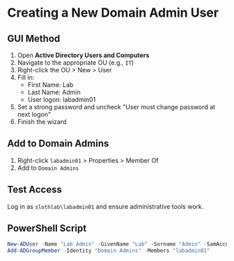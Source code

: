 # Creating a New Domain Admin User

## GUI Method

1. Open **Active Directory Users and Computers**
2. Navigate to the appropriate OU (e.g., `IT`)
3. Right-click the OU > New > User
4. Fill in:
   - First Name: Lab
   - Last Name: Admin
   - User logon: labadmin01
5. Set a strong password and uncheck "User must change password at next logon"
6. Finish the wizard

## Add to Domain Admins

1. Right-click `labadmin01` > Properties > Member Of
2. Add to `Domain Admins`

## Test Access

Log in as `slothlab\labadmin01` and ensure administrative tools work.

## PowerShell Script

```powershell
New-ADUser -Name "Lab Admin" -GivenName "Lab" -Surname "Admin" -SamAccountName "labadmin01" -AccountPassword (ConvertTo-SecureString "P@ssw0rd1234!" -AsPlainText -Force) -Enabled $true -Path "OU=IT,DC=slothlab,DC=local"
Add-ADGroupMember -Identity "Domain Admins" -Members "labadmin01"
```